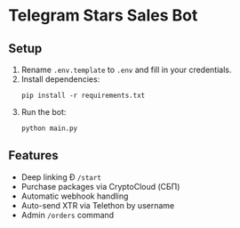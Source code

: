 # Telegram Stars Sales Bot

## Setup

1. Rename `.env.template` to `.env` and fill in your credentials.
2. Install dependencies:
   ```
   pip install -r requirements.txt
   ```
3. Run the bot:
   ```
   python main.py
   ```

## Features

- Deep linking Ð `/start`
- Purchase packages via CryptoCloud (СБП)
- Automatic webhook handling
- Auto-send XTR via Telethon by username
- Admin `/orders` command
